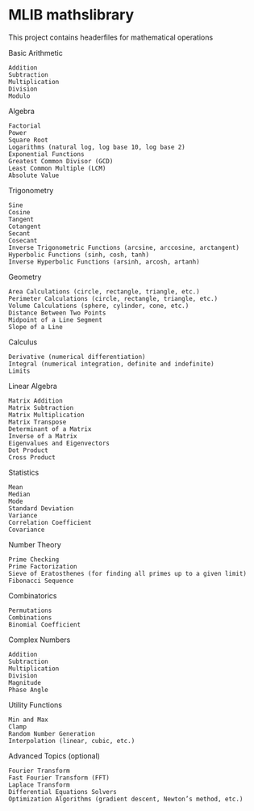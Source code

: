 # MLIB mathslibrary

This project contains headerfiles for mathematical operations


Basic Arithmetic

    Addition
    Subtraction
    Multiplication
    Division
    Modulo

Algebra

    Factorial
    Power
    Square Root
    Logarithms (natural log, log base 10, log base 2)
    Exponential Functions
    Greatest Common Divisor (GCD)
    Least Common Multiple (LCM)
    Absolute Value

Trigonometry

    Sine
    Cosine
    Tangent
    Cotangent
    Secant
    Cosecant
    Inverse Trigonometric Functions (arcsine, arccosine, arctangent)
    Hyperbolic Functions (sinh, cosh, tanh)
    Inverse Hyperbolic Functions (arsinh, arcosh, artanh)

Geometry

    Area Calculations (circle, rectangle, triangle, etc.)
    Perimeter Calculations (circle, rectangle, triangle, etc.)
    Volume Calculations (sphere, cylinder, cone, etc.)
    Distance Between Two Points
    Midpoint of a Line Segment
    Slope of a Line

Calculus

    Derivative (numerical differentiation)
    Integral (numerical integration, definite and indefinite)
    Limits

Linear Algebra

    Matrix Addition
    Matrix Subtraction
    Matrix Multiplication
    Matrix Transpose
    Determinant of a Matrix
    Inverse of a Matrix
    Eigenvalues and Eigenvectors
    Dot Product
    Cross Product

Statistics

    Mean
    Median
    Mode
    Standard Deviation
    Variance
    Correlation Coefficient
    Covariance

Number Theory

    Prime Checking
    Prime Factorization
    Sieve of Eratosthenes (for finding all primes up to a given limit)
    Fibonacci Sequence

Combinatorics

    Permutations
    Combinations
    Binomial Coefficient

Complex Numbers

    Addition
    Subtraction
    Multiplication
    Division
    Magnitude
    Phase Angle

Utility Functions

    Min and Max
    Clamp
    Random Number Generation
    Interpolation (linear, cubic, etc.)

Advanced Topics (optional)

    Fourier Transform
    Fast Fourier Transform (FFT)
    Laplace Transform
    Differential Equations Solvers
    Optimization Algorithms (gradient descent, Newton’s method, etc.)
